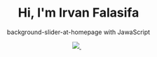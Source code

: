 <h1 align='center'>
  Hi, I'm Irvan Falasifa
</h1>

<p align='center'>
  background-slider-at-homepage with JawaScript
</p>

<p align='center'>
 <a href='mailto:irvan.falasfia@gmail.com'> 
  <img src="https://img.shields.io/badge/mail%20box-EA4335?style=for-the-badge&logo=Gmail&logoColor=white" /> 
 </a>&nbsp;&nbsp;
  
</p>
